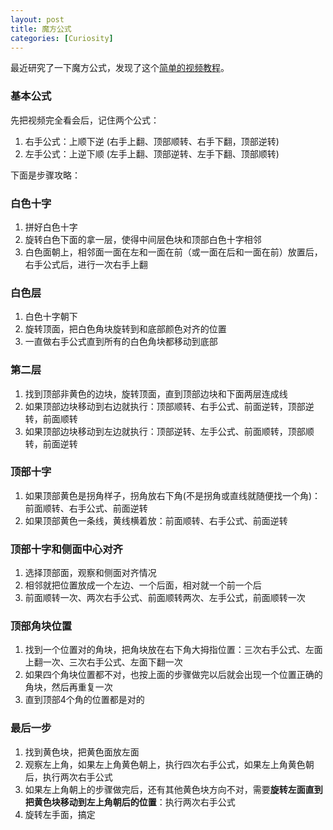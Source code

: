 ```yaml
---
layout: post
title: 魔方公式
categories: [Curiosity]
---
```


最近研究了一下魔方公式，发现了这个[简单的视频教程](https://www.bilibili.com/video/BV12x411x7ag?from=search&seid=9556101468355420897)。

### 基本公式
先把视频完全看会后，记住两个公式：
1. 右手公式：上顺下逆 (右手上翻、顶部顺转、右手下翻，顶部逆转)
2. 左手公式：上逆下顺 (左手上翻、顶部逆转、左手下翻、顶部顺转)

下面是步骤攻略：

### 白色十字
1. 拼好白色十字
2. 旋转白色下面的拿一层，使得中间层色块和顶部白色十字相邻
3. 白色面朝上，相邻面一面在左和一面在前（或一面在后和一面在前）放置后，右手公式后，进行一次右手上翻

### 白色层
1. 白色十字朝下
2. 旋转顶面，把白色角块旋转到和底部颜色对齐的位置
3. 一直做右手公式直到所有的白色角块都移动到底部

### 第二层
1. 找到顶部非黄色的边块，旋转顶面，直到顶部边块和下面两层连成线
2. 如果顶部边块移动到右边就执行：顶部顺转、右手公式、前面逆转，顶部逆转，前面顺转
3. 如果顶部边块移动到左边就执行：顶部逆转、左手公式、前面顺转，顶部顺转，前面逆转

### 顶部十字
1. 如果顶部黄色是拐角样子，拐角放右下角(不是拐角或直线就随便找一个角)：前面顺转、右手公式、前面逆转
2. 如果顶部黄色一条线，黄线横着放：前面顺转、右手公式、前面逆转

### 顶部十字和侧面中心对齐
1. 选择顶部面，观察和侧面对齐情况
2. 相邻就把位置放成一个左边、一个后面，相对就一个前一个后
3. 前面顺转一次、两次右手公式、前面顺转两次、左手公式，前面顺转一次

### 顶部角块位置
1. 找到一个位置对的角块，把角块放在右下角大拇指位置：三次右手公式、左面上翻一次、三次右手公式、左面下翻一次
2. 如果四个角块位置都不对，也按上面的步骤做完以后就会出现一个位置正确的角块，然后再重复一次
3. 直到顶部4个角的位置都是对的

### 最后一步
1. 找到黄色块，把黄色面放左面
2. 观察左上角，如果左上角黄色朝上，执行四次右手公式，如果左上角黄色朝后，执行两次右手公式
3. 如果左上角朝上的步骤做完后，还有其他黄色块方向不对，需要**旋转左面直到把黄色块移动到左上角朝后的位置**：执行两次右手公式
3. 旋转左手面，搞定
